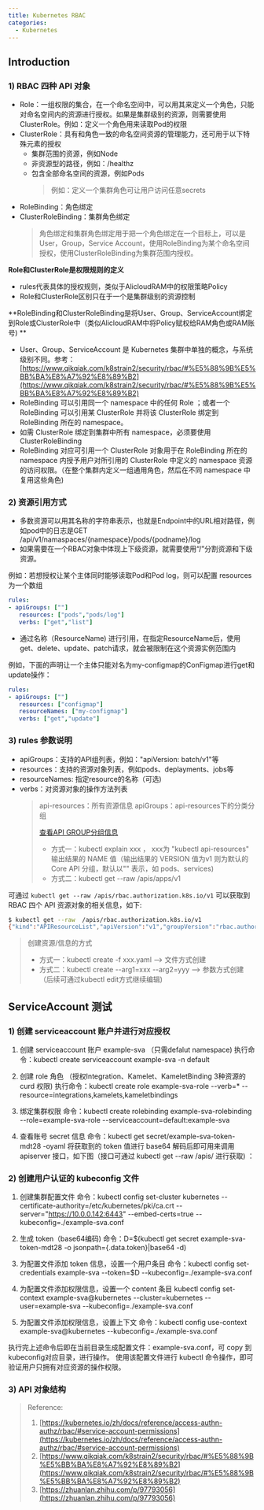 ```yaml
---
title: Kubernetes RBAC
categories:
  - Kubernetes
---
```


## Introduction

### 1) RBAC 四种 API 对象

- Role：一组权限的集合，在一个命名空间中，可以用其来定义一个角色，只能对命名空间内的资源进行授权。如果是集群级别的资源，则需要使用ClusterRole。例如：定义一个角色用来读取Pod的权限
- ClusterRole：具有和角色一致的命名空间资源的管理能力，还可用于以下特殊元素的授权
  - 集群范围的资源，例如Node
  - 非资源型的路径，例如：/healthz
  - 包含全部命名空间的资源，例如Pods
    > 例如：定义一个集群角色可让用户访问任意secrets
- RoleBinding：角色绑定
- ClusterRoleBinding：集群角色绑定
  > 角色绑定和集群角色绑定用于把一个角色绑定在一个目标上，可以是User，Group，Service Account，使用RoleBinding为某个命名空间授权，使用ClusterRoleBinding为集群范围内授权。

**Role和ClusterRole是权限规则的定义**

- rules代表具体的授权规则，类似于AlicloudRAM中的权限策略Policy
- Role和ClusterRole区别只在于一个是集群级别的资源控制

**RoleBinding和ClusterRoleBinding是将User、Group、ServiceAccount绑定到Role或ClusterRole中（类似AlicloudRAM中将Policy赋权给RAM角色或RAM账号) **

- User、Group、ServiceAccount 是 Kubernetes 集群中单独的概念，与系统级别不同。参考：[https://www.qikqiak.com/k8strain2/security/rbac/#%E5%88%9B%E5%BB%BA%E8%A7%92%E8%89%B2](https://www.qikqiak.com/k8strain2/security/rbac/#%E5%88%9B%E5%BB%BA%E8%A7%92%E8%89%B2)
- RoleBinding 可以引用同一个 namespace 中的任何 Role ；或者一个 RoleBinding 可以引用某 ClusterRole 并将该 ClusterRole 绑定到 RoleBinding 所在的 namespace。
- 如需 ClusterRole 绑定到集群中所有 namespace，必须要使用 ClusterRoleBinding
- RoleBinding 对应可引用一个 ClusterRole 对象用于在 RoleBinding 所在的 namespace 内授予用户对所引用的 ClusterRole 中定义的 namespace 资源的访问权限。（在整个集群内定义一组通用角色，然后在不同 namespace 中复用这些角色)

### 2) 资源引用方式

- 多数资源可以用其名称的字符串表示，也就是Endpoint中的URL相对路径，例如pod中的日志是GET /api/v1/namaspaces/{namespace}/pods/{podname}/log
- 如果需要在一个RBAC对象中体现上下级资源，就需要使用“/”分割资源和下级资源。

例如：若想授权让某个主体同时能够读取Pod和Pod log，则可以配置 resources为一个数组

```yaml
rules:
- apiGroups: [""]
   resources: ["pods","pods/log"]
   verbs: ["get","list"]
```

- 通过名称（ResourceName) 进行引用，在指定ResourceName后，使用get、delete、update、patch请求，就会被限制在这个资源实例范围内

例如，下面的声明让一个主体只能对名为my-configmap的ConFigmap进行get和update操作：

```yaml
rules:
- apiGroups: [""]
   resources: ["configmap"]
   resourceNames: ["my-configmap"]
   verbs: ["get","update"]
```

### 3) rules 参数说明

- apiGroups：支持的API组列表，例如："apiVersion: batch/v1"等
- resources：支持的资源对象列表，例如pods、deplayments、jobs等
- resourceNames: 指定resource的名称（可选)
- verbs：对资源对象的操作方法列表
  > api-resources：所有资源信息
  > apiGroups：api-resources下的分类分组
  >
  > [查看API GROUP分组信息](https://kubernetes.io/docs/reference/generated/kubernetes-api/v1.23/#-strong-api-groups-strong-)
  >
  > - 方式一：kubectl explain xxx ， xxx为 "kubectl api-resources" 输出结果的 NAME 值（输出结果的 VERSION 值为v1 则为默认的Core API 分组，默认以"" 表示，如 pods、services)
  > - 方式二：kubectl get --raw /apis/apps/v1

可通过 `kubectl get --raw /apis/rbac.authorization.k8s.io/v1` 可以获取到 RBAC 四个 API 资源对象的相关信息，如下:

```bash
$ kubectl get --raw  /apis/rbac.authorization.k8s.io/v1
{"kind":"APIResourceList","apiVersion":"v1","groupVersion":"rbac.authorization.k8s.io/v1","resources":[{"name":"clusterrolebindings","singularName":"clusterrolebinding","namespaced":false,"kind":"ClusterRoleBinding","verbs":["create","delete","deletecollection","get","list","patch","update","watch"],"storageVersionHash":"48tpQ8gZHFc="},{"name":"clusterroles","singularName":"clusterrole","namespaced":false,"kind":"ClusterRole","verbs":["create","delete","deletecollection","get","list","patch","update","watch"],"storageVersionHash":"bYE5ZWDrJ44="},{"name":"rolebindings","singularName":"rolebinding","namespaced":true,"kind":"RoleBinding","verbs":["create","delete","deletecollection","get","list","patch","update","watch"],"storageVersionHash":"eGsCzGH6b1g="},{"name":"roles","singularName":"role","namespaced":true,"kind":"Role","verbs":["create","delete","deletecollection","get","list","patch","update","watch"],"storageVersionHash":"7FuwZcIIItM="}]}

```

> 创建资源/信息的方式
>
> - 方式一：kubectl create -f xxx.yaml --> 文件方式创建
> - 方式二：kubectl create --arg1=xxx --arg2=yyy --> 参数方式创建（后续可通过kubectl edit方式继续编辑)

## ServiceAccount 测试

### 1) 创建 serviceaccount 账户并进行对应授权

1. 创建 serviceaccount 账户 example-sva （只需defalut namespace)
   执行命令：kubectl create serviceaccount example-sva -n default

2. 创建 role 角色 （授权Integration、Kamelet、KameletBinding 3种资源的 curd 权限)
   执行命令：kubectl create role example-sva-role --verb=\* --resource=integrations,kamelets,kameletbindings

3. 绑定集群权限
   命令：kubectl create rolebinding example-sva-rolebinding --role=example-sva-role --serviceaccount=default:example-sva

4. 查看账号 secret 信息
   命令：kubectl get secret/example-sva-token-mdt28 -oyaml
   将获取到的 token 值进行 base64 解码后即可用来调用 apiserver 接口，如下图（接口可通过 kubectl get --raw /apis/ 进行获取) ：

### 2) 创建用户认证的 kubeconfig 文件

1. 创建集群配置文件
   命令：kubectl config set-cluster kubernetes --certificate-authority=/etc/kubernetes/pki/ca.crt --server="https://10.0.0.142:6443" --embed-certs=true --kubeconfig=./example-sva.conf

2. 生成 token（base64编码)
   命令：D=$(kubectl get secret example-sva-token-mdt28 -o jsonpath={.data.token}|base64 -d)

3. 为配置文件添加 token 信息，设置一个用户条目
   命令：kubectl config set-credentials example-sva --token=$D --kubeconfig=./example-sva.conf

4. 为配置文件添加权限信息，设置一个 content 条目
   kubectl config set-context example-sva@kubernetes --cluster=kubernetes --user=example-sva --kubeconfig=./example-sva.conf

5. 为配置文件添加权限信息，设置上下文
   命令：kubectl config use-context example-sva@kubernetes --kubeconfig=./example-sva.conf

执行完上述命令后即在当前目录生成配置文件：example-sva.conf，可 copy 到 kubeconfig对应目录，进行操作。
使用该配置文件进行 kubectl 命令操作，即可验证用户只拥有对应资源的操作权限。

### 3) API 对象结构

> Reference:
>
> 1. [https://kubernetes.io/zh/docs/reference/access-authn-authz/rbac/#service-account-permissions](https://kubernetes.io/zh/docs/reference/access-authn-authz/rbac/#service-account-permissions)
> 2. [https://www.qikqiak.com/k8strain2/security/rbac/#%E5%88%9B%E5%BB%BA%E8%A7%92%E8%89%B2](https://www.qikqiak.com/k8strain2/security/rbac/#%E5%88%9B%E5%BB%BA%E8%A7%92%E8%89%B2)
> 3. [https://zhuanlan.zhihu.com/p/97793056](https://zhuanlan.zhihu.com/p/97793056)
